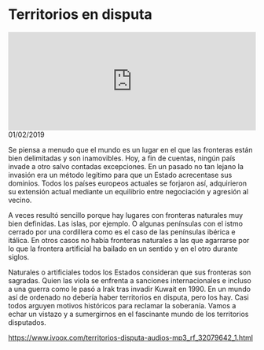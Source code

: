 # Territorios en disputa
<iframe id='audio_88903085' frameborder='0' allowfullscreen='' scrolling='no' height='200' style='width:100%;' src='https://www.ivoox.com/player_ej_32079642_6_1.html' loading='lazy'></iframe>01/02/2019

Se piensa a menudo que el mundo es un lugar en el que las fronteras están bien delimitadas y son inamovibles. Hoy, a fin de cuentas, ningún país invade a otro salvo contadas excepciones. En un pasado no tan lejano la invasión era un método legítimo para que un Estado acrecentase sus dominios. Todos los países europeos actuales se forjaron así, adquirieron su extensión actual mediante un equilibrio entre negociación y agresión al vecino.  

 A veces resultó sencillo porque hay lugares con fronteras naturales muy bien definidas. Las islas, por ejemplo. O algunas penínsulas con el istmo cerrado por una cordillera como es el caso de las penínsulas ibérica e itálica. En otros casos no había fronteras naturales a las que agarrarse por lo que la frontera artificial ha bailado en un sentido y en el otro durante siglos. 

 Naturales o artificiales todos los Estados consideran que sus fronteras son sagradas. Quien las viola se enfrenta a sanciones internacionales e incluso a una guerra como le pasó a Irak tras invadir Kuwait en 1990. En un mundo así de ordenado no debería haber territorios en disputa, pero los hay. Casi todos arguyen motivos históricos para reclamar la soberanía. Vamos a echar un vistazo y a sumergirnos en el fascinante mundo de los territorios disputados.

https://www.ivoox.com/territorios-disputa-audios-mp3_rf_32079642_1.html
